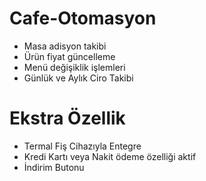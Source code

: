 # Cafe-Otomasyon
- Masa adisyon takibi 
- Ürün fiyat güncelleme 
- Menü değişiklik işlemleri
- Günlük ve Aylık Ciro Takibi
# Ekstra Özellik
- Termal Fiş Cihazıyla Entegre
- Kredi Kartı veya Nakit ödeme özelliği aktif
- İndirim Butonu
